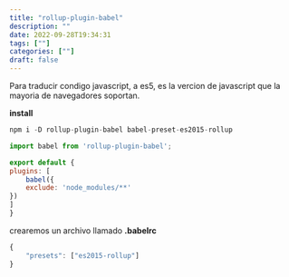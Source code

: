 ```yaml
---
title: "rollup-plugin-babel"
description: "" 
date: 2022-09-28T19:34:31
tags: [""]
categories: [""]
draft: false
---
```

Para traducir condigo javascript, a es5, es la vercion de javascript que la mayoria de navegadores soportan.

**install**

```jsx
npm i -D rollup-plugin-babel babel-preset-es2015-rollup
```

```jsx
import babel from 'rollup-plugin-babel';

export default {
plugins: [
    babel({
    exclude: 'node_modules/**'
})
]
}
```

crearemos un archivo llamado **.babelrc**

```jsx
{
    "presets": ["es2015-rollup"]
}
```
